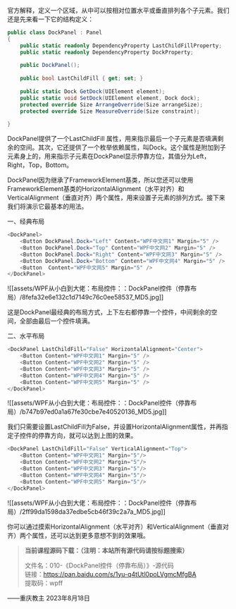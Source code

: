 官方解释，定义一个区域，从中可以按相对位置水平或垂直排列各个子元素。我们还是先来看一下它的结构定义：

```cs
public class DockPanel : Panel
{
    public static readonly DependencyProperty LastChildFillProperty;
    public static readonly DependencyProperty DockProperty;
 
    public DockPanel();
 
    public bool LastChildFill { get; set; }
 
    public static Dock GetDock(UIElement element);
    public static void SetDock(UIElement element, Dock dock);
    protected override Size ArrangeOverride(Size arrangeSize);
    protected override Size MeasureOverride(Size constraint);
 
}
```

DockPanel提供了一个LastChildFill 属性，用来指示最后一个子元素是否填满剩余的空间。其次，它还提供了一个枚举依赖属性，叫Dock。这个属性是附加到子元素身上的，用来指示子元素在DockPanel显示停靠方位，其值分为Left，Right，Top，Bottom。

DockPanel因为继承了FrameworkElement基类，所以您还可以使用FrameworkElement基类的HorizontalAlignment（水平对齐）和VerticalAlignment（垂直对齐）两个属性，用来设置子元素的排列方式。接下来我们将演示它最基本的用法。

一、经典布局

```cs
<DockPanel>
    <Button DockPanel.Dock="Left" Content="WPF中文网1" Margin="5" />
    <Button DockPanel.Dock="Top" Content="WPF中文网2" Margin="5" />
    <Button DockPanel.Dock="Right" Content="WPF中文网3" Margin="5" />
    <Button DockPanel.Dock="Bottom" Content="WPF中文网4" Margin="5" />
    <Button  Content="WPF中文网5" Margin="5" />
</DockPanel>
```

![[assets/WPF从小白到大佬：布局控件：：DockPanel控件（停靠布局）/8fefa32e6e132c1d7149c76c0ee58537_MD5.jpg]]

这是DockPanel最经典的布局方式，上下左右都停靠一个控件，中间剩余的空间，全部由最后一个控件填满。

二、水平布局

```cs
<DockPanel LastChildFill="False" HorizontalAlignment="Center">
    <Button Content="WPF中文网1" Margin="5" />
    <Button Content="WPF中文网2" Margin="5" />
    <Button Content="WPF中文网3" Margin="5" />
    <Button Content="WPF中文网4" Margin="5" />
    <Button Content="WPF中文网5" Margin="5" />
</DockPanel>
```

![[assets/WPF从小白到大佬：布局控件：：DockPanel控件（停靠布局）/b747b97ed0a1a67fe30cbe7e40520136_MD5.jpg]]

我们只需要设置LastChildFill为False，并设置HorizontalAlignment属性，并再指定子控件的停靠方向，就可以达到上图的效果。

```cs
<DockPanel LastChildFill="False" VerticalAlignment="Top">
    <Button Content="WPF中文网1" Margin="5"/>
    <Button Content="WPF中文网2" Margin="5"/>
    <Button Content="WPF中文网3" Margin="5"/>
    <Button Content="WPF中文网4" Margin="5"/>
    <Button Content="WPF中文网5" Margin="5"/>
</DockPanel>
```

![[assets/WPF从小白到大佬：布局控件：：DockPanel控件（停靠布局）/2ff99da1598da37edbe5cb46f39c2a7a_MD5.jpg]]

你可以通过摸索HorizontalAlignment（水平对齐）和VerticalAlignment（垂直对齐）两个属性，还可以达到更多意想不到的效果哦。

> **当前课程源码下载：（注明：本站所有源代码请按标题搜索）**
> 
> 文件名：010-《DockPanel控件（停靠布局）》-源代码  
> 链接：https://pan.baidu.com/s/1yu-q4tUtl0poLVgmcMfgBA  
> 提取码：wpff

——重庆教主 2023年8月18日




